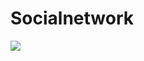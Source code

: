 # Socialnetwork

<picture>
  <source
    srcset="https://github-readme-stats.vercel.app/api?username=Socialnetwork&show_icons=true&theme=dark"
    media="(prefers-color-scheme: dark)"
  />
  <source
    srcset="https://github-readme-stats.vercel.app/api?username=Socialnetwork&show_icons=true"
    media="(prefers-color-scheme: light), (prefers-color-scheme: no-preference)"
  />
  <img src="https://github-readme-stats.vercel.app/api?username=Socialnetwork&show_icons=true" />
</picture>
